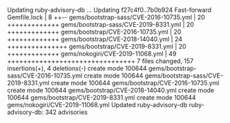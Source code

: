 Updating ruby-advisory-db ...
Updating f27c4f0..7b0b924
Fast-forward
 Gemfile.lock                           |    8 ++--
 gems/bootstrap-sass/CVE-2016-10735.yml |   20 +++++++++++++
 gems/bootstrap-sass/CVE-2019-8331.yml  |   20 +++++++++++++
 gems/bootstrap/CVE-2016-10735.yml      |   20 +++++++++++++
 gems/bootstrap/CVE-2018-14040.yml      |   24 +++++++++++++++
 gems/bootstrap/CVE-2019-8331.yml       |   20 +++++++++++++
 gems/nokogiri/CVE-2019-11068.yml       |   49 ++++++++++++++++++++++++++++++++
 7 files changed, 157 insertions(+), 4 deletions(-)
 create mode 100644 gems/bootstrap-sass/CVE-2016-10735.yml
 create mode 100644 gems/bootstrap-sass/CVE-2019-8331.yml
 create mode 100644 gems/bootstrap/CVE-2016-10735.yml
 create mode 100644 gems/bootstrap/CVE-2018-14040.yml
 create mode 100644 gems/bootstrap/CVE-2019-8331.yml
 create mode 100644 gems/nokogiri/CVE-2019-11068.yml
Updated ruby-advisory-db
ruby-advisory-db: 342 advisories
